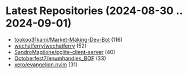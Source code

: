 # Latest Repositories (2024-08-30 .. 2024-09-01)

- [tookoo31kami/Market-Making-Dev-Bot](https://github.com/tookoo31kami/Market-Making-Dev-Bot) (116)
- [wechatferry/wechatferry](https://github.com/wechatferry/wechatferry) (52)
- [SandroMaglione/pglite-client-server](https://github.com/SandroMaglione/pglite-client-server) (40)
- [Octoberfest7/enumhandles_BOF](https://github.com/Octoberfest7/enumhandles_BOF) (33)
- [xero/evangelion.nvim](https://github.com/xero/evangelion.nvim) (31)
